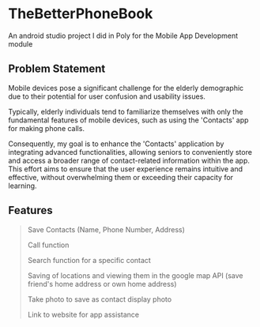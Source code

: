 # TheBetterPhoneBook
An android studio project I did in Poly for the Mobile App Development module

## Problem Statement
Mobile devices pose a significant challenge for the elderly demographic due to their potential for user confusion and usability issues.

Typically, elderly individuals tend to familiarize themselves with only the fundamental features of mobile devices, such as using the 'Contacts' app for making phone calls. 

Consequently, my goal is to enhance the 'Contacts' application by integrating advanced functionalities, allowing seniors to conveniently store and access a broader range of contact-related information within the app. This effort aims to ensure that the user experience remains intuitive and effective, without overwhelming them or exceeding their capacity for learning.

## Features
> Save Contacts (Name, Phone Number, Address)
> 
> Call function
> 
> Search function for a specific contact
> 
> Saving of locations and viewing them in the google map API (save friend's home address or own home address)
> 
> Take photo to save as contact display photo
> 
> Link to website for app assistance
